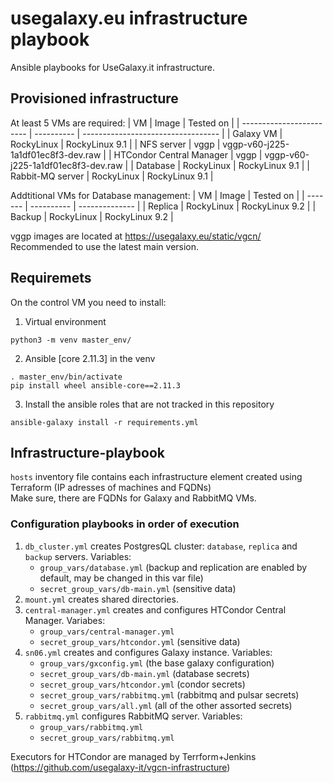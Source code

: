 # usegalaxy.eu infrastructure playbook

Ansible playbooks for UseGalaxy.it infrastructure.   
<!-- For the playbook managing Galaxy itself, see https://github.com/galaxyproject/usegalaxy-playbook/ -->

## Provisioned infrastructure

At least 5 VMs are required:
| VM                       | Image      | Tested on                          |
| ------------------------ | ---------- | ---------------------------------- |
| Galaxy VM                | RockyLinux | RockyLinux 9.1                     |
| NFS server               | vggp       | vggp-v60-j225-1a1df01ec8f3-dev.raw |
| HTCondor Central Manager | vggp       | vggp-v60-j225-1a1df01ec8f3-dev.raw |
| Database                 | RockyLinux | RockyLinux 9.1                     |
| Rabbit-MQ server         | RockyLinux | RockyLinux 9.1                     |

Addtitional VMs for Database management:
| VM      | Image      | Tested on      |
| ------- | ---------- | -------------- |
| Replica | RockyLinux | RockyLinux 9.2 |
| Backup  | RockyLinux | RockyLinux 9.2 |

vggp images are located at https://usegalaxy.eu/static/vgcn/  
Recommended to use the latest main version.


## Requiremets

On the control VM you need to install:
1. Virtual environment

```
python3 -m venv master_env/
```
2. Ansible [core 2.11.3] in the venv

```
. master_env/bin/activate
pip install wheel ansible-core==2.11.3
```
3. Install the ansible roles that are not tracked in this repository

```
ansible-galaxy install -r requirements.yml
```

## Infrastructure-playbook

`hosts` inventory file contains each infrastructure element created using Terraform (IP adresses of machines and FQDNs)  
Make sure, there are FQDNs for Galaxy and RabbitMQ VMs.  

### Configuration playbooks in order of execution

1. `db_cluster.yml` creates PostgresQL cluster: `database`, `replica` and `backup` servers. Variables:  
   - `group_vars/database.yml` (backup and replication are enabled by default, may be changed in this var file)  
   - `secret_group_vars/db-main.yml` (sensitive data)  
2. `mount.yml` creates shared directories.
3. `central-manager.yml` creates and configures HTCondor Central Manager. Variabes:  
   - `group_vars/central-manager.yml`
   - `secret_group_vars/htcondor.yml` (sensitive data)
4. `sn06.yml` creates and configures Galaxy instance. Variables:
   - `group_vars/gxconfig.yml` (the base galaxy configuration)
   - `secret_group_vars/db-main.yml` (database secrets)
   - `secret_group_vars/htcondor.yml` (condor secrets)
   - `secret_group_vars/rabbitmq.yml` (rabbitmq and pulsar secrets)
   - `secret_group_vars/all.yml` (all of the other assorted secrets)
5. `rabbitmq.yml` configures RabbitMQ server. Variables:
   - `group_vars/rabbitmq.yml`
   - `secret_group_vars/rabbitmq.yml`

Executors for HTCondor are managed by Terrform+Jenkins (https://github.com/usegalaxy-it/vgcn-infrastructure)
